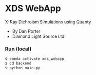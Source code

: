 # XDS WebApp
X-Ray Dichroism Simulations using Quanty

- By Dan Porter
- Diamond Light Source Ltd

### Run (local)
```bash
$ conda activate xds_webapp
$ cd backend
$ python main.py
```
